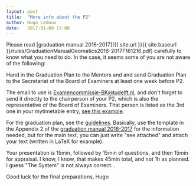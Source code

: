 ```yaml
---
layout: post
title:  "More info about the P2"
author: Hugo Ledoux
date:   2017-01-09 17:08
---
```


Please read [graduation manual 2016-2017]({{ site.url }}{{ site.baseurl }}/rules/GraduationManualGeomatics2016-2017F161216.pdf) carefully to know what you need to do.
In the case, it seems some of you are not aware of the following:

  Hand in the Graduation Plan to the Mentors and and send Graduation Plan to the Secretariat of the Board of Examiners at least one week before P2.

The email to use is <Examencommissie-BK@tudelft.nl>, and don't forget to send it directly to the chairperson of your P2, which is also the representative of the Board of Examiners. 
That person is listed as the 3rd one in your mytimetable entry, [see this example](https://dl.dropboxusercontent.com/s/22gr7xc62do8jbs/2017-01-09%20at%2017.19.png).

For the graduation plan, see the [guidelines](https://3d.bk.tudelft.nl/courses/geo2020/templates/#p2-template).
Basically, use the template in the Appendix 2 of the [graduation manual 2016-2017](http://studenten.tudelft.nl/fileadmin/Files/studentenportal/os/BKspecifiek/Graduation_Manual_Geomatics_2016-2017.pdf) for the information needed, but for the main text, you can just write "see attached" and attach your text (written in LaTeX for example).

Your presentation is 15min, followed by 15min of questions, and then 15min for appraisal.
I know, I know, that makes 45min total, and not 1h as planned.
I guess "The System" is not always correct... 

Good luck for the final preparations,
Hugo

